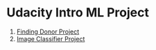 # Udacity Intro ML Project

1. [Finding Donor Project](https://github.com/afifhusnul/udacity_ml/tree/main/finding_donors)
2. [Image Classifier Project](https://github.com/afifhusnul/udacity_ml/tree/main/image_processing)
